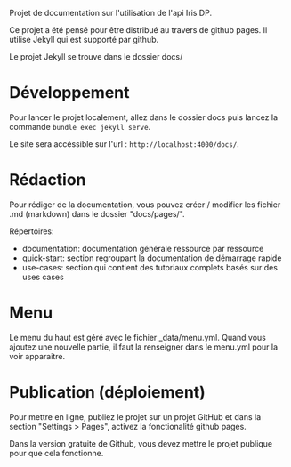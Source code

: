 Projet de documentation sur l'utilisation de l'api Iris DP. 

Ce projet a été pensé pour être distribué au travers de github pages. Il utilise Jekyll qui est supporté par github. 

Le projet Jekyll se trouve dans le dossier docs/

# Développement

Pour lancer le projet localement, allez dans le dossier docs puis lancez la commande `bundle exec jekyll serve`.

Le site sera accéssible sur l'url : `http://localhost:4000/docs/`.

# Rédaction 

Pour rédiger de la documentation, vous pouvez créer / modifier les fichier .md (markdown) dans le dossier "docs/pages/". 

Répertoires: 

* documentation: documentation générale ressource par ressource
* quick-start: section regroupant la documentation de démarrage rapide
* use-cases: section qui contient des tutoriaux complets basés sur des uses cases

# Menu 

Le menu du haut est géré avec le fichier _data/menu.yml. Quand vous ajoutez une nouvelle partie, il faut la renseigner dans le menu.yml pour la voir apparaitre. 


# Publication (déploiement)

Pour mettre en ligne, publiez le projet sur un projet GitHub et dans la section "Settings > Pages", activez la fonctionalité github pages. 

Dans la version gratuite de Github, vous devez mettre le projet publique pour que cela fonctionne. 

